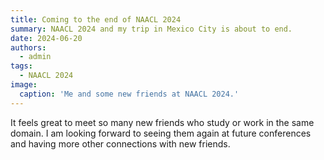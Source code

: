 ```yaml
---
title: Coming to the end of NAACL 2024
summary: NAACL 2024 and my trip in Mexico City is about to end.
date: 2024-06-20
authors:
  - admin
tags:
  - NAACL 2024
image:
  caption: 'Me and some new friends at NAACL 2024.'
---
```


It feels great to meet so many new friends who study or work in the same domain. I am looking forward 
to seeing them again at future conferences and having more other connections with new friends.